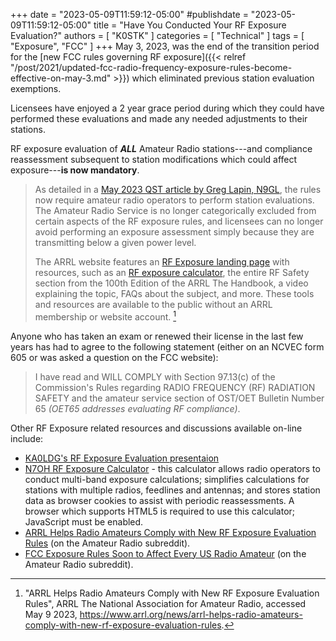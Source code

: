 +++
date = "2023-05-09T11:59:12-05:00"
#publishdate = "2023-05-09T11:59:12-05:00"
title = "Have You Conducted Your RF Exposure Evaluation?"
authors = [ "K0STK" ]
categories = [ "Technical" ]
tags = [ "Exposure", "FCC" ]
+++
May 3, 2023, was the end of the transition period for the
[new FCC rules governing RF exposure]({{< relref "/post/2021/updated-fcc-radio-frequency-exposure-rules-become-effective-on-may-3.md" >}})
which eliminated previous station evaluation exemptions.

Licensees have enjoyed a 2 year grace period during which they could have
performed these evaluations and made any needed adjustments to their stations.

RF exposure evaluation of ***ALL*** Amateur Radio stations---and compliance
reassessment subsequent to station modifications which could affect
exposure---**is now mandatory**.
<!--more-->

>As detailed in a
>[May 2023 QST article by Greg Lapin, N9GL](http://www.arrl.org/files/file/Lab/RF%20Exposure/2023-05%20Lapin%20FCC%20Exposure%20Rules.pdf),
>the rules now require amateur radio operators to perform station evaluations.
>The Amateur Radio Service is no longer categorically excluded from certain
>aspects of the RF exposure rules, and licensees can no longer avoid performing
>an exposure assessment simply because they are transmitting below a given power
>level.
>
>The ARRL website features an
>[RF Exposure landing page](http://www.arrl.org/rf-exposure)
>with resources, such as an
>[RF exposure calculator](http://www.arrl.org/rf-exposure-calculator),
>the entire RF Safety section
>from the 100th Edition of the ARRL The Handbook, a video explaining the topic,
>FAQs about the subject, and more. These tools and resources are available to
>the public without an ARRL membership or website account. [^1]

[^1]: "ARRL Helps Radio Amateurs Comply with New RF Exposure Evaluation Rules", ARRL The National Association for Amateur Radio, accessed May 9 2023, https://www.arrl.org/news/arrl-helps-radio-amateurs-comply-with-new-rf-exposure-evaluation-rules.

Anyone who has taken an exam or renewed their license in the last few years has
had to agree to the following statement (either on an NCVEC form 605 or was
asked a question on the FCC website):

>I have read and WILL COMPLY with Section 97.13(c) of the Commission's Rules
>regarding RADIO FREQUENCY (RF) RADIATION SAFETY and the amateur service
>section of OST/OET Bulletin Number 65 *(OET65 addresses evaluating RF
>compliance)*.

Other RF Exposure related resources and discussions available on-line include:

* [KA0LDG's RF Exposure Evaluation presentaion](https://cloud.rrra.org/index.php/s/kJcD3GSPaagcM4T)
* [N7OH RF Exposure Calculator](https://vernon.mauery.com/radio/rfe/rfe_calc.html) - this calculator allows radio operators to conduct multi-band exposure calculations; simplifies calculations for stations with multiple radios, feedlines and antennas; and stores station data as browser cookies to assist with periodic reassessments. A browser which supports HTML5 is required to use this calculator; JavaScript must be enabled.
* [ARRL Helps Radio Amateurs Comply with New RF Exposure Evaluation Rules](https://www.reddit.com/r/amateurradio/comments/1393i6o/arrl_helps_radio_amateurs_comply_with_new_rf/) (on the Amateur Radio subreddit).
* [FCC Exposure Rules Soon to Affect Every US Radio Amateur](https://www.reddit.com/r/amateurradio/comments/1319o19/fcc_exposure_rules_soon_to_affect_every_us_radio/) (on the Amateur Radio subreddit).
